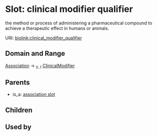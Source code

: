 
# Slot: clinical modifier qualifier


the method or process of administering a pharmaceutical compound to achieve a therapeutic effect in humans or animals.

URI: [biolink:clinical_modifier_qualifier](https://w3id.org/biolink/vocab/clinical_modifier_qualifier)


## Domain and Range

[Association](Association.md) &#8594;  <sub>0..1</sub> [ClinicalModifier](ClinicalModifier.md)

## Parents

 *  is_a: [association slot](association_slot.md)

## Children


## Used by

